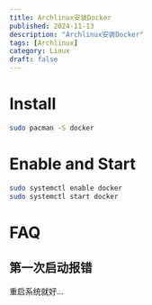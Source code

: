 ```yaml
---
title: Archlinux安装Docker
published: 2024-11-13
description: "Archlinux安装Docker"
tags: [Archlinux]
category: Linux
draft: false
---
```


# Install

```bash
sudo pacman -S docker
```

# Enable and Start

```bash
sudo systemctl enable docker
sudo systemctl start docker
```

# FAQ

## 第一次启动报错

重启系统就好...
